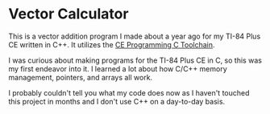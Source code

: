 # Vector Calculator
This is a vector addition program I made about a year ago for my TI-84 Plus CE written in C++. It utilizes the [CE Programming C Toolchain](https://ce-programming.github.io/).

I was curious about making programs for the TI-84 Plus CE in C, so this was my first endeavor into it. I learned a lot about how C/C++ memory management, pointers, and arrays all work.

I probably couldn't tell you what my code does now as I haven't touched this project in months and I don't use C++ on a day-to-day basis.

